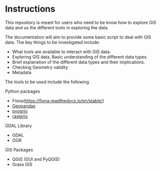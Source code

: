 # Instructions

This repository is meant for users who need to be know how to
explore GIS data and us the different tools in exploring the data.

The documentation will aim to provide some basic script to
deal with GIS data. The key things to be investigated include:

* What tools are available to interact with GIS data.
* Exploring GIS data, Basic understanding of the different data types.
* Brief explanation of the different data types and their implications.
* Checking Geometry validity
* Metadata

The tools to be used include the following

Python packages
* Fiona(https://fiona.readthedocs.io/en/stable/)
* [Geopandas](https://geopandas.org/en/stable/)
* [pyogrio](https://pypi.org/project/pyogrio/)
* [rasterio](https://rasterio.readthedocs.io/en/stable/)

GDAL Library

* GDAL
* OGR 

GIS Packages

* QGIS (GUI and PyQGIS)
* Grass GIS